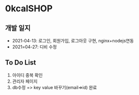 # 0kcalSHOP
## 개발 일지
- 2021-04-13: 로그인, 회원가입, 로그아웃 구현, nginx+nodejs연동
- 2021=04-27: 디비 수정


## To Do List

1. 아이디 중복 확인
2. 관리자 페이지
3. db수정 => key value 바꾸기(email=>id) 완료

